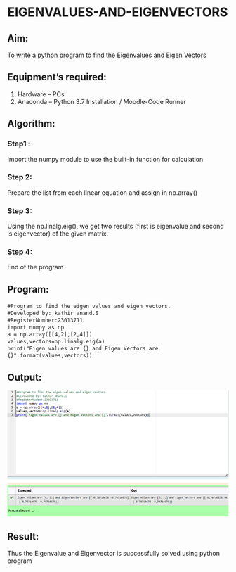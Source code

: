 # EIGENVALUES-AND-EIGENVECTORS
## Aim:
To write a python program to find the Eigenvalues and Eigen Vectors
## Equipment’s required:
1. 	Hardware – PCs
2. 	Anaconda – Python 3.7 Installation / Moodle-Code Runner
## Algorithm:
### Step1 : 
Import the numpy module to use the built-in function for calculation
### Step 2: 
Prepare the list from each linear equation and assign in np.array()
### Step 3:
Using the np.linalg.eig(),  we get two results (first is eigenvalue and second is eigenvector) of the given matrix.
### Step 4: 
End of the program
## Program:
```
#Program to find the eigen values and eigen vectors.
#Developed by: kathir anand.S
#RegisterNumber:23013711
import numpy as np
a = np.array([[4,2],[2,4]])
values,vectors=np.linalg.eig(a)
print("Eigen values are {} and Eigen Vectors are {}".format(values,vectors))
```
## Output:
![output](/Screenshot%202023-11-01%20110735.png)
## Result:
Thus the Eigenvalue and Eigenvector is successfully solved using python program

